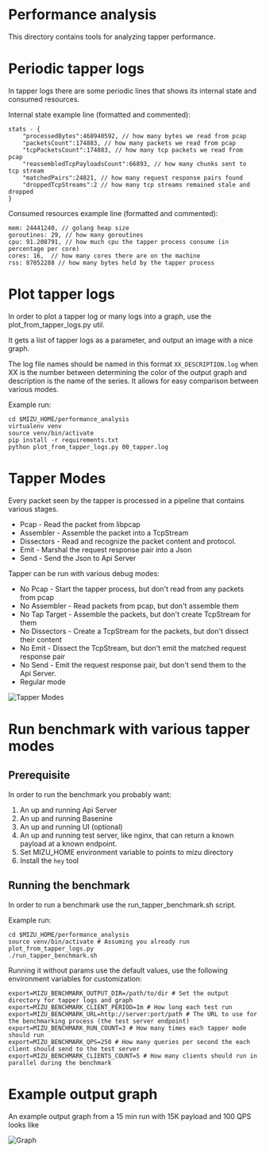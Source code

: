 
# Performance analysis

This directory contains tools for analyzing tapper performance.

# Periodic tapper logs

In tapper logs there are some periodic lines that shows its internal state and consumed resources.

Internal state example line (formatted and commented):
```
stats - {
	"processedBytes":468940592, // how many bytes we read from pcap
	"packetsCount":174883, // how many packets we read from pcap
	"tcpPacketsCount":174883, // how many tcp packets we read from pcap
	"reassembledTcpPayloadsCount":66893, // how many chunks sent to tcp stream
	"matchedPairs":24821, // how many request response pairs found
	"droppedTcpStreams":2 // how many tcp streams remained stale and dropped
}
```

Consumed resources example line (formatted and commented):
```
mem: 24441240, // golang heap size
goroutines: 29, // how many goroutines
cpu: 91.208791, // how much cpu the tapper process consume (in percentage per core)
cores: 16,  // how many cores there are on the machine
rss: 87052288 // how many bytes held by the tapper process
```

# Plot tapper logs

In order to plot a tapper log or many logs into a graph, use the plot_from_tapper_logs.py util.

It gets a list of tapper logs as a parameter, and output an image with a nice graph.

The log file names should be named in this format `XX_DESCRIPTION.log` when XX is the number between determining the color of the output graph and description is the name of the series. It allows for easy comparison between various modes.

Example run:
```
cd $MIZU_HOME/performance_analysis
virtualenv venv
source venv/bin/activate
pip install -r requirements.txt
python plot_from_tapper_logs.py 00_tapper.log
```

# Tapper Modes

Every packet seen by the tapper is processed in a pipeline that contains various stages. 
* Pcap - Read the packet from libpcap
* Assembler - Assemble the packet into a TcpStream
* Dissectors - Read and recognize the packet content and protocol.
* Emit - Marshal the request response pair into a Json
* Send - Send the Json to Api Server

Tapper can be run with various debug modes:
* No Pcap - Start the tapper process, but don't read from any packets from pcap
* No Assembler - Read packets from pcap, but don't assemble them
* No Tap Target - Assemble the packets, but don't create TcpStream for them
* No Dissectors - Create a TcpStream for the packets, but don't dissect their content
* No Emit - Dissect the TcpStream, but don't emit the matched request response pair 
* No Send - Emit the request response pair, but don't send them to the Api Server.
* Regular mode

![Tapper Modes](https://github.com/up9inc/mizu/blob/develop/performance_analysis/tapper-modes.png)

# Run benchmark with various tapper modes

## Prerequisite

In order to run the benchmark you probably want:
1. An up and running Api Server
2. An up and running Basenine
3. An up and running UI (optional)
4. An up and running test server, like nginx, that can return a known payload at a known endpoint.
5. Set MIZU_HOME environment variable to points to mizu directory
6. Install the `hey` tool

## Running the benchmark

In order to run a benchmark use the run_tapper_benchmark.sh script.

Example run:
```
cd $MIZU_HOME/performance_analysis
source venv/bin/activate # Assuming you already run plot_from_tapper_logs.py 
./run_tapper_benchmark.sh
```

Running it without params use the default values, use the following environment variables for customization:
```
export=MIZU_BENCHMARK_OUTPUT_DIR=/path/to/dir # Set the output directory for tapper logs and graph
export=MIZU_BENCHMARK_CLIENT_PERIOD=1m # How long each test run
export=MIZU_BENCHMARK_URL=http://server:port/path # The URL to use for the benchmarking process (the test server endpoint)
export=MIZU_BENCHMARK_RUN_COUNT=3 # How many times each tapper mode should run
export=MIZU_BENCHMARK_QPS=250 # How many queries per second the each client should send to the test server
export=MIZU_BENCHMARK_CLIENTS_COUNT=5 # How many clients should run in parallel during the benchmark
```

# Example output graph

An example output graph from a 15 min run with 15K payload and 100 QPS looks like

![Graph](https://github.com/up9inc/mizu/blob/develop/performance_analysis/example-graph.png)

